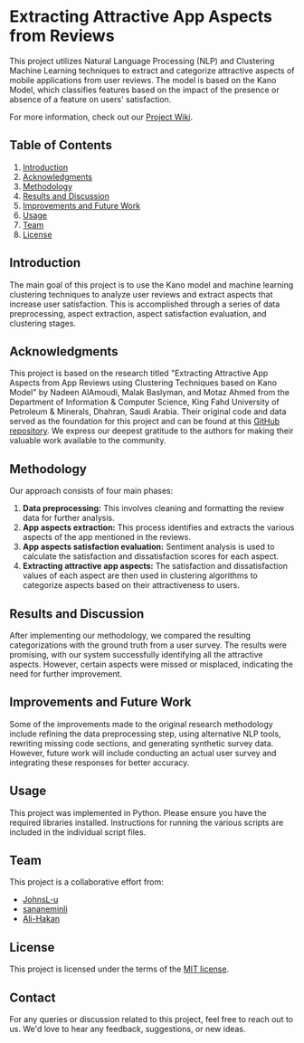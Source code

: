 # Extracting Attractive App Aspects from Reviews

This project utilizes Natural Language Processing (NLP) and Clustering Machine Learning techniques to extract and categorize attractive aspects of mobile applications from user reviews. The model is based on the Kano Model, which classifies features based on the impact of the presence or absence of a feature on users' satisfaction. 

For more information, check out our [Project Wiki](https://github.com/JohnsL-U/App-Feature-Extraction/wiki).

## Table of Contents

1. [Introduction](#introduction)
2. [Acknowledgments](#acknowledgments)
3. [Methodology](#methodology)
4. [Results and Discussion](#results)
5. [Improvements and Future Work](#improvements)
6. [Usage](#usage)
7. [Team](#team)
8. [License](#license)

## <a name="introduction"></a>Introduction

The main goal of this project is to use the Kano model and machine learning clustering techniques to analyze user reviews and extract aspects that increase user satisfaction. This is accomplished through a series of data preprocessing, aspect extraction, aspect satisfaction evaluation, and clustering stages.

## <a name="acknowledgments"></a>Acknowledgments

This project is based on the research titled "Extracting Attractive App Aspects from App Reviews using Clustering Techniques based on Kano Model" by Nadeen AlAmoudi, Malak Baslyman, and Motaz Ahmed from the Department of Information & Computer Science, King Fahd University of Petroleum & Minerals, Dhahran, Saudi Arabia. Their original code and data served as the foundation for this project and can be found at this [GitHub repository](https://github.com/NadeenAmoudi/extracting-attractive-app-aspects). We express our deepest gratitude to the authors for making their valuable work available to the community.

## <a name="methodology"></a>Methodology

Our approach consists of four main phases:

1. **Data preprocessing:** This involves cleaning and formatting the review data for further analysis.
2. **App aspects extraction:** This process identifies and extracts the various aspects of the app mentioned in the reviews.
3. **App aspects satisfaction evaluation:** Sentiment analysis is used to calculate the satisfaction and dissatisfaction scores for each aspect.
4. **Extracting attractive app aspects:** The satisfaction and dissatisfaction values of each aspect are then used in clustering algorithms to categorize aspects based on their attractiveness to users.

## <a name="results"></a>Results and Discussion

After implementing our methodology, we compared the resulting categorizations with the ground truth from a user survey. The results were promising, with our system successfully identifying all the attractive aspects. However, certain aspects were missed or misplaced, indicating the need for further improvement.

## <a name="improvements"></a>Improvements and Future Work

Some of the improvements made to the original research methodology include refining the data preprocessing step, using alternative NLP tools, rewriting missing code sections, and generating synthetic survey data. However, future work will include conducting an actual user survey and integrating these responses for better accuracy.

## <a name="usage"></a>Usage

This project was implemented in Python. Please ensure you have the required libraries installed. Instructions for running the various scripts are included in the individual script files.

## <a name="team"></a>Team

This project is a collaborative effort from:

- [JohnsL-u](https://github.com/JohnsL-U)
- [sananeminli](https://github.com/sananeminli)
- [Ali-Hakan](https://github.com/Ali-Hakan)


## <a name="license"></a>License

This project is licensed under the terms of the [MIT license](LICENSE).

## Contact

For any queries or discussion related to this project, feel free to reach out to us. We'd love to hear any feedback, suggestions, or new ideas.
